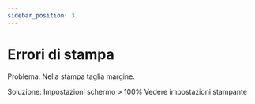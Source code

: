 ```yaml
---
sidebar_position: 3
---
```


# Errori di stampa

Problema: Nella stampa taglia margine.

Soluzione: Impostazioni schermo > 100%
Vedere impostazioni stampante
